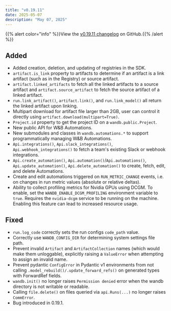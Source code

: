```yaml
---
title: "v0.19.11"
date: 2025-05-07
description: "May 07, 2025"
---
```


{{% alert color="info" %}}View the [v0.19.11 changelog](https://github.com/wandb/wandb/releases/tag/v0.19.11) on GitHub.{{% /alert %}}

## Added

- Added creation, deletion, and updating of registries in the SDK. <!-- (@estellazx in https://github.com/wandb/wandb/pull/9453) -->
- `artifact.is_link` property to artifacts to determine if an artifact is a link artifact (such as in the Registry) or source artifact. <!-- (@estellazx in https://github.com/wandb/wandb/pull/9764) -->
- `artifact.linked_artifacts` to fetch all the linked artifacts to a source artifact and `artifact.source_artifact` to fetch the source artifact of a linked artifact. <!-- (@estellazx in https://github.com/wandb/wandb/pull/9789) -->
- `run.link_artifact()`, `artifact.link()`, and `run.link_model()` all return the linked artifact upon linking. <!-- (@estellazx in https://github.com/wandb/wandb/pull/9763) -->
- Multipart download for artifact file larger than 2GB, user can control it directly using `artifact.download(multipart=True)`. <!-- (@pingleiwandb in https://github.com/wandb/wandb/pull/9738) -->
- `Project.id` property to get the project ID on a `wandb.public.Project`. <!-- (@tonyyli-wandb in https://github.com/wandb/wandb/pull/9194) -->
- New public API for W&B Automations. <!-- (@tonyyli-wandb in https://github.com/wandb/wandb/pull/9693, https://github.com/wandb/wandb/pull/8935, https://github.com/wandb/wandb/pull/9194, https://github.com/wandb/wandb/pull/9197, https://github.com/wandb/wandb/pull/8896, https://github.com/wandb/wandb/pull/9246) -->
- New submodules and classes in `wandb.automations.*` to support programmatically managing W&B Automations.
- `Api.integrations()`, `Api.slack_integrations()`, `Api.webhook_integrations()` to fetch a team's existing Slack or webhook integrations.
- `Api.create_automation()`, `Api.automation()`/`Api.automations()`, `Api.update_automation()`, `Api.delete_automation()` to create, fetch, edit, and delete Automations.
- Create and edit automations triggered on `RUN_METRIC_CHANGE` events, i.e. on changes in run metric values (absolute or relative deltas). <!-- (@tonyyli-wandb in https://github.com/wandb/wandb/pull/9775) -->
- Ability to collect profiling metrics for Nvidia GPUs using DCGM. To enable, set the `WANDB_ENABLE_DCGM_PROFILING` environment variable to `true`. Requires the `nvidia-dcgm` service to be running on the machine. Enabling this feature can lead to increased resource usage. <!-- (@dmitryduev in https://github.com/wandb/wandb/pull/9780) -->


## Fixed

- `run.log_code` correctly sets the run configs `code_path` value. <!-- (@jacobromero in https://github.com/wandb/wandb/pull/9753) -->
- Correctly use `WANDB_CONFIG_DIR` for determining system settings file path. <!-- (@jacobromero in https://github.com/wandb/wandb/pull/9711) -->
- Prevent invalid `Artifact` and `ArtifactCollection` names (which would make them unloggable), explicitly raising a `ValueError` when attempting to assign an invalid name. <!-- (@tonyyli-wandb in https://github.com/wandb/wandb/pull/8773) -->
- Prevent pydantic `ConfigError` in Pydantic v1 environments from not calling `.model_rebuild()/.update_forward_refs()` on generated types with ForwardRef fields. <!-- (@tonyyli-wandb in https://github.com/wandb/wandb/pull/9795) -->
- `wandb.init()` no longer raises `Permission denied` error when the wandb directory is not writable or readable. <!-- (@jacobromero in https://github.com/wandb/wandb/pull/9751) -->
- Calling `file.delete()` on files queried via `api.Runs(...)` no longer raises `CommError`. <!-- (@jacobromero in https://github.com/wandb/wandb/pull/9748) -->
- Bug introduced in 0.19.1.